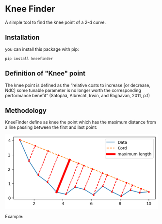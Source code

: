 # Knee Finder
A simple tool to find the knee point of a 2-d curve.


## Installation
you can install this package with pip:

```commandline
pip install kneefinder
```

## Definition of "Knee" point
The knee point is defined as the “relative costs to increase [or decrease, NdC] some tunable parameter is no longer worth 
the corresponding performance benefit” (Satopää, Albrecht, Irwin, and Raghavan, 2011, p.1)

## Methodology
KneeFinder define as knee the point which has the maximum distance 
from a line passing between the first and last point:

![Employee data](/imgs/sagitta.png?raw=true "Knee searching method")

Example:
